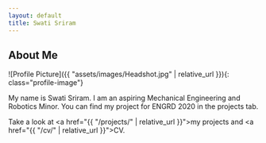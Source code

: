 ```yaml
---
layout: default
title: Swati Sriram
---
```


## About Me


![Profile Picture]({{ "assets/images/Headshot.jpg" | relative_url }}){: class="profile-image"}

 
My name is Swati Sriram. I am an aspiring Mechanical Engineering and Robotics Minor. You can find my project for ENGRD 2020 in the projects tab.

Take a look at <a href="{{ "/projects/" | relative_url }}">my projects</a> and <a href="{{ "/cv/" | relative_url }}">CV</a>.
